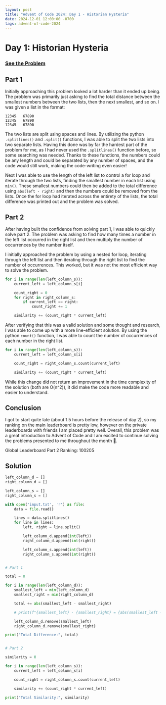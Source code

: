 ```yaml
---
layout: post
title: "Advent of Code 2024: Day 1 - Historian Hysteria"
date: 2024-12-01 12:00:00 -0700
tags: advent-of-code-2024
---
```


# Day 1:  Historian Hysteria

### [See the Problem](https://adventofcode.com/2024/day/1)

## Part 1
Initially approaching this problem looked a lot harder than it ended up being. The problem was primarily just asking to find the total distance between the smallest numbers between the two lists, then the next smallest, and so on. I was given a list in the format:
```
12345   67890
12345   67890
12345   67890
```
The two lists are split using spaces and lines. By utilizing the python `.splitlines()` and `.split()` functions, I was able to split the two lists into two separate lists. Having this done was by far the hardest part of the problem for me, as I had never used the `.splitlines()` function before, so some searching was needed. Thanks to these functions, the numbers could be any length and could be separated by any number of spaces, and the code would still work, making the code-writing even easier!

Next I was able to use the length of the left list to control a for loop and iterate through the two lists, finding the smallest number in each list using `min()`. These smallest numbers could then be added to the total difference using `abs(left - right)` and then the numbers could be removed from the lists. Once the for loop had iterated across the entirety of the lists, the total difference was printed out and the problem was solved.

## Part 2
After having built the confidence from solving part 1, I was able to quickly solve part 2. The problem was asking to find how many times a number in the left list occurred in the right list and then multiply the number of occurrences by the number itself. 

I initially approached the problem by using a nested for loop, iterating through the left list and then iterating through the right list to find the number of occurrences. This worked, but it was not the most efficient way to solve the problem.

```python
for i in range(len(left_column_s)):
    current_left = left_column_s[i]

    count_right = 0
    for right in right_column_s:
        if current_left == right:
            count_right += 1

    similarity += (count_right * current_left)
```

After verifying that this was a valid solution and some thought and research, I was able to come up with a more line-efficient solution. By using the python `count()` function, I was able to count the number of occurrences of each number in the right list.

```python
for i in range(len(left_column_s)):
    current_left = left_column_s[i]

    count_right = right_column_s.count(current_left)

    similarity += (count_right * current_left)
```

While this change did not return an improvement in the time complexity of the solution (both are O(n^2)), it did make the code more readable and easier to understand.

## Conclusion
I got to start quite late (about 1.5 hours before the release of day 2), so my ranking on the main leaderboard is pretty low, however on the private leaderboards with friends I am placed pretty well. Overall, this problem was a great introduction to Advent of Code and I am excited to continue solving the problems presented to me throughout the month 👀. 

Global Leaderboard Part 2 Ranking: 100205

## Solution
```python
left_column_d = []
right_column_d = []

left_column_s = []
right_column_s = []

with open('input.txt', 'r') as file:
    data = file.read()

    lines = data.splitlines()
    for line in lines:
        left, right = line.split()

        left_column_d.append(int(left))
        right_column_d.append(int(right))

        left_column_s.append(int(left))
        right_column_s.append(int(right))


# Part 1

total = 0

for i in range(len(left_column_d)):
    smallest_left = min(left_column_d)
    smallest_right = min(right_column_d)

    total += abs(smallest_left - smallest_right)

    # print(f"{smallest_left} - {smallest_right} = {abs(smallest_left - smallest_right)}")

    left_column_d.remove(smallest_left)
    right_column_d.remove(smallest_right)

print("Total Difference:", total)


# Part 2

similarity = 0

for i in range(len(left_column_s)):
    current_left = left_column_s[i]

    count_right = right_column_s.count(current_left)

    similarity += (count_right * current_left)

print("Total Similarity:", similarity)
```
